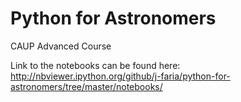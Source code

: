 Python for Astronomers
======================

CAUP Advanced Course

Link to the notebooks can be found here:
http://nbviewer.ipython.org/github/j-faria/python-for-astronomers/tree/master/notebooks/
